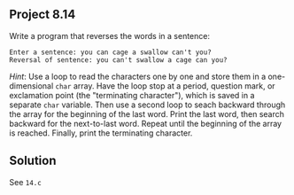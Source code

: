 ## Project 8.14

Write a program that reverses the words in a sentence:

```
Enter a sentence: you can cage a swallow can't you?
Reversal of sentence: you can't swallow a cage can you?
```

*Hint*: Use a loop to read the characters one by one and store them in a one-dimensional `char` array. Have the loop stop at a period, question mark, or exclamation point (the "terminating character"), which is saved in a separate `char` variable. Then use a second loop to seach backward through the array for the beginning of the last word. Print the last word, then search backward for the next-to-last word. Repeat until the beginning of the array is reached. Finally, print the terminating character.

## Solution

See `14.c`
